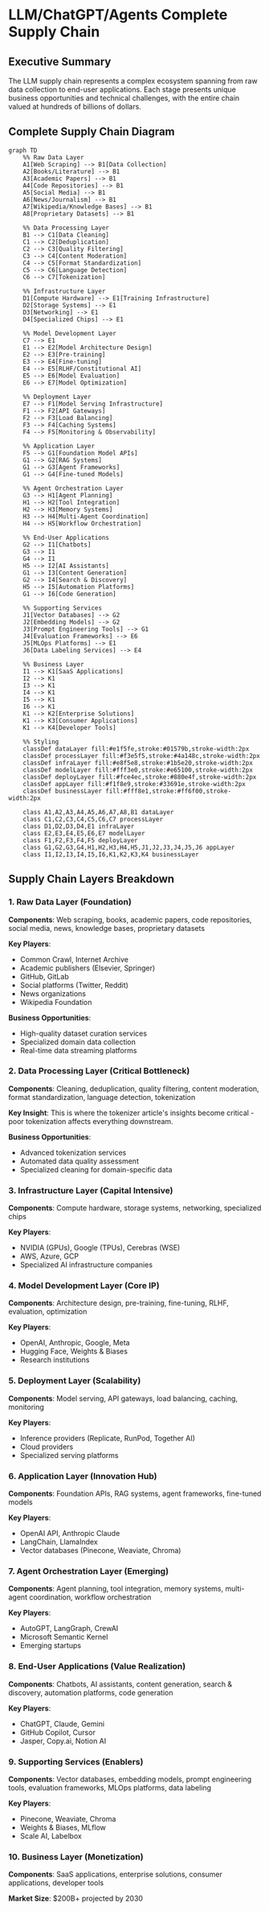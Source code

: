 # LLM/ChatGPT/Agents Complete Supply Chain

## Executive Summary

The LLM supply chain represents a complex ecosystem spanning from raw data collection to end-user applications. Each stage presents unique business opportunities and technical challenges, with the entire chain valued at hundreds of billions of dollars.

## Complete Supply Chain Diagram

```mermaid
graph TD
    %% Raw Data Layer
    A1[Web Scraping] --> B1[Data Collection]
    A2[Books/Literature] --> B1
    A3[Academic Papers] --> B1
    A4[Code Repositories] --> B1
    A5[Social Media] --> B1
    A6[News/Journalism] --> B1
    A7[Wikipedia/Knowledge Bases] --> B1
    A8[Proprietary Datasets] --> B1
    
    %% Data Processing Layer
    B1 --> C1[Data Cleaning]
    C1 --> C2[Deduplication]
    C2 --> C3[Quality Filtering]
    C3 --> C4[Content Moderation]
    C4 --> C5[Format Standardization]
    C5 --> C6[Language Detection]
    C6 --> C7[Tokenization]
    
    %% Infrastructure Layer
    D1[Compute Hardware] --> E1[Training Infrastructure]
    D2[Storage Systems] --> E1
    D3[Networking] --> E1
    D4[Specialized Chips] --> E1
    
    %% Model Development Layer
    C7 --> E1
    E1 --> E2[Model Architecture Design]
    E2 --> E3[Pre-training]
    E3 --> E4[Fine-tuning]
    E4 --> E5[RLHF/Constitutional AI]
    E5 --> E6[Model Evaluation]
    E6 --> E7[Model Optimization]
    
    %% Deployment Layer
    E7 --> F1[Model Serving Infrastructure]
    F1 --> F2[API Gateways]
    F2 --> F3[Load Balancing]
    F3 --> F4[Caching Systems]
    F4 --> F5[Monitoring & Observability]
    
    %% Application Layer
    F5 --> G1[Foundation Model APIs]
    G1 --> G2[RAG Systems]
    G1 --> G3[Agent Frameworks]
    G1 --> G4[Fine-tuned Models]
    
    %% Agent Orchestration Layer
    G3 --> H1[Agent Planning]
    H1 --> H2[Tool Integration]
    H2 --> H3[Memory Systems]
    H3 --> H4[Multi-Agent Coordination]
    H4 --> H5[Workflow Orchestration]
    
    %% End-User Applications
    G2 --> I1[Chatbots]
    G3 --> I1
    G4 --> I1
    H5 --> I2[AI Assistants]
    G1 --> I3[Content Generation]
    G2 --> I4[Search & Discovery]
    H5 --> I5[Automation Platforms]
    G1 --> I6[Code Generation]
    
    %% Supporting Services
    J1[Vector Databases] --> G2
    J2[Embedding Models] --> G2
    J3[Prompt Engineering Tools] --> G1
    J4[Evaluation Frameworks] --> E6
    J5[MLOps Platforms] --> E1
    J6[Data Labeling Services] --> E4
    
    %% Business Layer
    I1 --> K1[SaaS Applications]
    I2 --> K1
    I3 --> K1
    I4 --> K1
    I5 --> K1
    I6 --> K1
    K1 --> K2[Enterprise Solutions]
    K1 --> K3[Consumer Applications]
    K1 --> K4[Developer Tools]
    
    %% Styling
    classDef dataLayer fill:#e1f5fe,stroke:#01579b,stroke-width:2px
    classDef processLayer fill:#f3e5f5,stroke:#4a148c,stroke-width:2px
    classDef infraLayer fill:#e8f5e8,stroke:#1b5e20,stroke-width:2px
    classDef modelLayer fill:#fff3e0,stroke:#e65100,stroke-width:2px
    classDef deployLayer fill:#fce4ec,stroke:#880e4f,stroke-width:2px
    classDef appLayer fill:#f1f8e9,stroke:#33691e,stroke-width:2px
    classDef businessLayer fill:#fff8e1,stroke:#ff6f00,stroke-width:2px
    
    class A1,A2,A3,A4,A5,A6,A7,A8,B1 dataLayer
    class C1,C2,C3,C4,C5,C6,C7 processLayer
    class D1,D2,D3,D4,E1 infraLayer
    class E2,E3,E4,E5,E6,E7 modelLayer
    class F1,F2,F3,F4,F5 deployLayer
    class G1,G2,G3,G4,H1,H2,H3,H4,H5,J1,J2,J3,J4,J5,J6 appLayer
    class I1,I2,I3,I4,I5,I6,K1,K2,K3,K4 businessLayer
```

## Supply Chain Layers Breakdown

### 1. Raw Data Layer (Foundation)
**Components**: Web scraping, books, academic papers, code repositories, social media, news, knowledge bases, proprietary datasets

**Key Players**: 
- Common Crawl, Internet Archive
- Academic publishers (Elsevier, Springer)
- GitHub, GitLab
- Social platforms (Twitter, Reddit)
- News organizations
- Wikipedia Foundation

**Business Opportunities**:
- High-quality dataset curation services
- Specialized domain data collection
- Real-time data streaming platforms

### 2. Data Processing Layer (Critical Bottleneck)
**Components**: Cleaning, deduplication, quality filtering, content moderation, format standardization, language detection, tokenization

**Key Insight**: This is where the tokenizer article's insights become critical - poor tokenization affects everything downstream.

**Business Opportunities**:
- Advanced tokenization services
- Automated data quality assessment
- Specialized cleaning for domain-specific data

### 3. Infrastructure Layer (Capital Intensive)
**Components**: Compute hardware, storage systems, networking, specialized chips

**Key Players**:
- NVIDIA (GPUs), Google (TPUs), Cerebras (WSE)
- AWS, Azure, GCP
- Specialized AI infrastructure companies

### 4. Model Development Layer (Core IP)
**Components**: Architecture design, pre-training, fine-tuning, RLHF, evaluation, optimization

**Key Players**:
- OpenAI, Anthropic, Google, Meta
- Hugging Face, Weights & Biases
- Research institutions

### 5. Deployment Layer (Scalability)
**Components**: Model serving, API gateways, load balancing, caching, monitoring

**Key Players**:
- Inference providers (Replicate, RunPod, Together AI)
- Cloud providers
- Specialized serving platforms

### 6. Application Layer (Innovation Hub)
**Components**: Foundation APIs, RAG systems, agent frameworks, fine-tuned models

**Key Players**:
- OpenAI API, Anthropic Claude
- LangChain, LlamaIndex
- Vector databases (Pinecone, Weaviate, Chroma)

### 7. Agent Orchestration Layer (Emerging)
**Components**: Agent planning, tool integration, memory systems, multi-agent coordination, workflow orchestration

**Key Players**:
- AutoGPT, LangGraph, CrewAI
- Microsoft Semantic Kernel
- Emerging startups

### 8. End-User Applications (Value Realization)
**Components**: Chatbots, AI assistants, content generation, search & discovery, automation platforms, code generation

**Key Players**:
- ChatGPT, Claude, Gemini
- GitHub Copilot, Cursor
- Jasper, Copy.ai, Notion AI

### 9. Supporting Services (Enablers)
**Components**: Vector databases, embedding models, prompt engineering tools, evaluation frameworks, MLOps platforms, data labeling

**Key Players**:
- Pinecone, Weaviate, Chroma
- Weights & Biases, MLflow
- Scale AI, Labelbox

### 10. Business Layer (Monetization)
**Components**: SaaS applications, enterprise solutions, consumer applications, developer tools

**Market Size**: $200B+ projected by 2030

